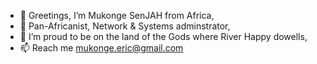 - 👋 Greetings, I’m Mukonge SenJAH from Africa,
- 👀 Pan-Africanist, Network & Systems adminstrator,
- 🌱 I’m proud to be on the land of the Gods where River Happy dowells,
- 📫 Reach me mukonge.eric@gmail.com
<!---
MUKONGE SENJAH/MUKONGE SENJAH is a ✨ special ✨ repository because its `README.md` (this file) appears on your GitHub profile.
You can click the Preview link to take a look at your changes.
--->
